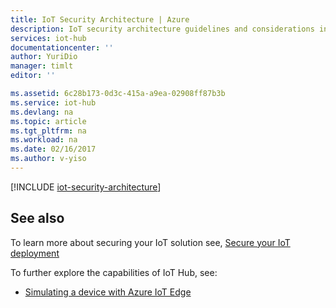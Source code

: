 ```yaml
---
title: IoT Security Architecture | Azure
description: IoT security architecture guidelines and considerations including threat modeling
services: iot-hub
documentationcenter: ''
author: YuriDio
manager: timlt
editor: ''

ms.assetid: 6c28b173-0d3c-415a-a9ea-02908ff87b3b
ms.service: iot-hub
ms.devlang: na
ms.topic: article
ms.tgt_pltfrm: na
ms.workload: na
ms.date: 02/16/2017
ms.author: v-yiso
---
```


[!INCLUDE [iot-security-architecture](../../includes/iot-security-architecture.md)]

## See also

To learn more about securing your IoT solution see, [Secure your IoT deployment][lnk-security-deployment]

To further explore the capabilities of IoT Hub, see:

* [Simulating a device with Azure IoT Edge][lnk-gateway]

[lnk-security-deployment]: ./iot-hub-security-deployment.md

[lnk-gateway]: ./iot-hub-linux-gateway-sdk-simulated-device.md